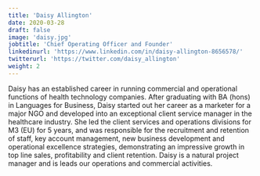```yaml
---
title: 'Daisy Allington'
date: 2020-03-28
draft: false
image: 'daisy.jpg'
jobtitle: 'Chief Operating Officer and Founder'
linkedinurl: 'https://www.linkedin.com/in/daisy-allington-8656578/'
twitterurl: 'https://twitter.com/daisy_allington'
weight: 2
---
```


Daisy has an established career in running commercial and operational functions of health technology companies. After graduating with BA (hons) in Languages for Business, Daisy started out her career as a marketer for a major NGO and developed into an exceptional client service manager in the healthcare industry. She led the client services and operations divisions for M3 (EU) for 5 years, and was responsible for the recruitment and retention of staff, key account management, new business development and operational excellence strategies, demonstrating an impressive growth in top line sales, profitability and client retention. Daisy is a natural project manager and is leads our operations and commercial activities.
